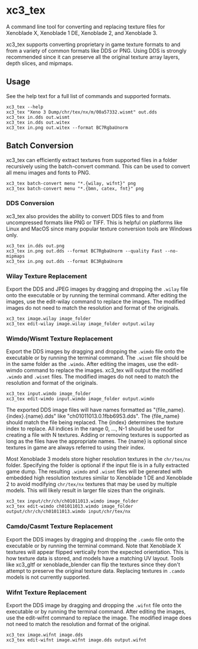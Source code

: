 # xc3_tex
A command line tool for converting and replacing texture files for Xenoblade X, Xenoblade 1 DE, Xenoblade 2, and Xenoblade 3.

xc3_tex supports converting proprietary in game texture formats to and from a variety of common formats like DDS or PNG. Using DDS is strongly recommended since it can preserve all the original texture array layers, depth slices, and mipmaps.

## Usage
See the help text for a full list of commands and supported formats.

`xc3_tex --help`  
`xc3_tex "Xeno 3 Dump/chr/tex/nx/m/00a57332.wismt" out.dds`  
`xc3_tex in.dds out.wismt`  
`xc3_tex in.dds out.witex`  
`xc3_tex in.png out.witex --format BC7RgbaUnorm`

## Batch Conversion
xc3_tex can efficiently extract textures from supported files in a folder recursively using the batch-convert command. This can be used to convert all menu images and fonts to PNG.

`xc3_tex batch-convert menu "*.{wilay, wifnt}" png`  
`xc3_tex batch-convert menu "*.{bmn, catex, fnt}" png`

### DDS Conversion
xc3_tex also provides the ability to convert DDS files to and from uncompressed formats like PNG or TIFF. This is helpful on platforms like Linux and MacOS since many popular texture conversion tools are Windows only.

`xc3_tex in.dds out.png`  
`xc3_tex in.png out.dds --format BC7RgbaUnorm --quality Fast --no-mipmaps`  
`xc3_tex in.png out.dds --format BC3RgbaUnorm`

### Wilay Texture Replacement
Export the DDS and JPEG images by dragging and dropping the `.wilay` file onto the executable or by running the terminal command. After editing the images, use the edit-wilay command to replace the images.
The modified images do not need to match the resolution and format of the originals.

`xc3_tex image.wilay image_folder`  
`xc3_tex edit-wilay image.wilay image_folder output.wilay`  

### Wimdo/Wismt Texture Replacement
Export the DDS images by dragging and dropping the `.wimdo` file onto the executable or by running the terminal command. The `.wismt` file should be in the same folder as the `.wimdo`. After editing the images, use the edit-wimdo command to replace the images. xc3_tex will output the modified `.wimdo` and `.wismt` files. The modified images do not need to match the resolution and format of the originals.

`xc3_tex input.wimdo image_folder`  
`xc3_tex edit-wimdo input.wimdo image_folder output.wimdo`  

The exported DDS image files will have names formatted as "{file_name}.{index}.{name}.dds" like "ch01011013.0.1fbb6953.dds". The {file_name} should match the file being replaced. The {index} determines the texture index to replace. All indices in the range 0, ..., N-1 should be used for creating a file with N textures. Adding or removing textures is supported as long as the files have the appropriate names. The {name} is optional since textures in game are always referred to using their index.  

Most Xenoblade 3 models store higher resolution textures in the `chr/tex/nx` folder. Specifying the folder is optional if the input file is in a fully extracted game dump. The resulting `.wimdo` and `.wismt` files will be generated with embedded high resolution textures similar to Xenoblade 1 DE and Xenoblade 2 to avoid modifying `chr/tex/nx` textures that may be used by multiple models. This will likely result in larger file sizes than the originals.

`xc3_tex input/chr/ch/ch01011013.wimdo image_folder`  
`xc3_tex edit-wimdo ch01011013.wimdo image_folder output/chr/ch/ch01011013.wimdo input/chr/tex/nx`  

### Camdo/Casmt Texture Replacement
Export the DDS images by dragging and dropping the `.camdo` file onto the executable or by running the terminal command. Note that Xenoblade X textures will appear flipped vertically from the expected orientation. This is how texture data is stored, and models have a matching UV layout. Tools like xc3_gltf or xenoblade_blender can flip the textures since they don't attempt to preserve the original texture data. Replacing textures in `.camdo` models is not currently supported.

### Wifnt Texture Replacement
Export the DDS image by dragging and dropping the `.wifnt` file onto the executable or by running the terminal command. After editing the images, use the edit-wifnt command to replace the image.
The modified image does not need to match the resolution and format of the original.

`xc3_tex image.wifnt image.dds`  
`xc3_tex edit-wifnt image.wifnt image.dds output.wifnt`  
